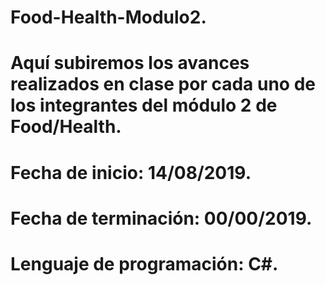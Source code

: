 # Food-Health-Modulo2.

# Aquí subiremos los avances realizados en clase por cada uno de los integrantes del módulo 2 de Food/Health.

# Fecha de inicio: 14/08/2019.

# Fecha de terminación: 00/00/2019.

# Lenguaje de programación: C#.
